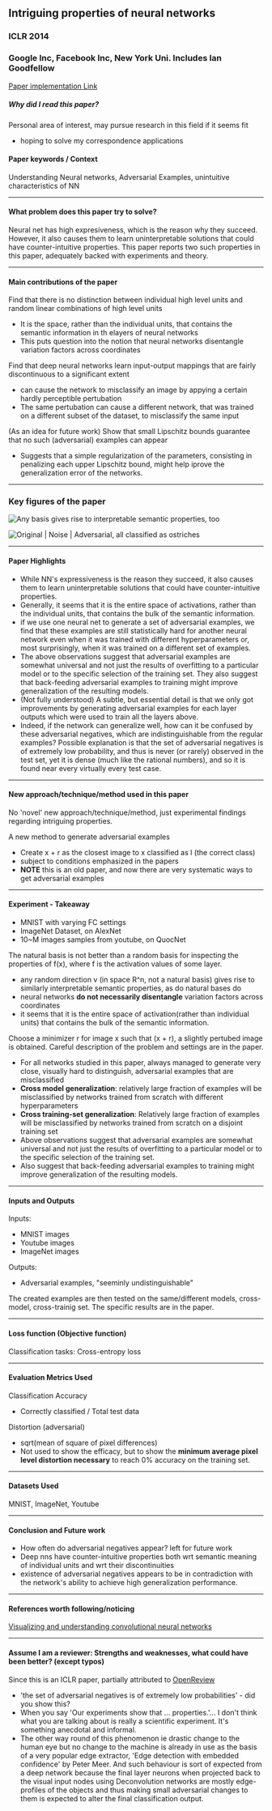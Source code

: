## Intriguing properties of neural networks
### ICLR 2014
### Google Inc, Facebook Inc, New York Uni. Includes Ian Goodfellow
[Paper implementation Link](https://github.com/zjhthu/OANet)


##### Why did I read this paper?
Personal area of interest, may pursue research in this field if it seems fit
* hoping to solve my correspondence applications

#### Paper keywords / Context
Understanding Neural networks, Adversarial Examples, unintuitive characteristics of NN

***

#### What problem does this paper try to solve?
Neural net has high expresiveness, which is the reason why they succeed. However, it also causes them to learn uninterpretable solutions that could have counter-intuitive properties. This paper reports two such properties in this paper, adequately backed with experiments and theory.

***

#### Main contributions of the paper
Find that there is no distinction between individual high level units and random linear combinations of high level units
* It is the space, rather than the individual units, that contains the semantic information in th elayers of neural networks
* This puts question into the notion that neural networks disentangle variation factors across coordinates

Find that deep neural networks learn input-output mappings that are fairly discontinuous to a significant extent
* can cause the network to misclassify an image by appying a certain hardly perceptible pertubation
* The same pertubation can cause a different network, that was trained on a different subset of the dataset, to misclassify the same input

(As an idea for future work) Show that small Lipschitz bounds guarantee that no such (adversarial) examples can appear
* Suggests that a simple regularization of the parameters, consisting in penalizing each upper Lipschitz bound, might help iprove the generalization error of the networks.

***

### Key figures of the paper
![Any basis gives rise to interpretable semantic properties, too](../assets/3/3_1.png)

![Original | Noise | Adversarial, all classified as ostriches](../assets/3/3_2.png)

***

#### Paper Highlights
* While NN's expressiveness is the reason they succeed, it also causes them to learn uninterpretable solutions that could have counter-intuitive properties.
* Generally, it seems that it is the entire space of activations, rather than the individual units, that contains the bulk of the semantic information. 
* if we use one neural net to generate a set of adversarial examples, we find that these examples are still statistically hard for another neural network even when it was trained with different hyperparameters or, most surprisingly, when it was trained on a different set of examples.
* The above observations suggest that adversarial examples are somewhat universal and not just the results of overfitting to a particular model or to the specific selection of the training set. They also suggest that back-feeding adversarial examples to training might improve generalization of the resulting models. 
* (Not fully understood) A subtle, but essential detail is that we only got improvements by generating adversarial examples for each layer outputs which were used to train all the layers above. 
* Indeed, if the network can generalize well, how can it be confused by these adversarial negatives, which are indistinguishable from the regular examples? Possible explanation is that the set of adversarial negatives is of extremely low probability, and thus is never (or rarely) observed in the test set, yet it is dense (much like the rational numbers), and so it is found near every virtually every test case. 

***

#### New approach/technique/method used in this paper 
No 'novel' new approach/technique/method, just experimental findings regarding intriguing properties.

A new method to generate adversarial examples
* Create x + r as the closest image to x classified as l (the correct class)
* subject to conditions emphasized in the papers
* **NOTE** this is an old paper, and now there are very systematic ways to get adversarial examples

***

#### Experiment - Takeaway
* MNIST with varying FC settings
* ImageNet Dataset, on AlexNet
* 10~M images samples from youtube, on QuocNet

The natural basis is not better than a random basis for inspecting the properties of f(x), where f is the activation values of some layer.
* any random direction v (in space R^n, not a natural basis) gives rise to similarly interpretable semantic properties, as do natural bases do
* neural networks **do not necessarily disentangle** variation factors across coordinates
* it seems that it is the entire space of activation(rather than individual units) that contains the bulk of the semantic information.


Choose a minimizer r for image x such that (x + r), a slightly pertubed image is obtained. Careful description of the problem and settings are in the paper.
* For all networks studied in this paper, always managed to generate very close, visually hard to distinguish, adversarial examples that are misclassified
* **Cross model generalization**: relatively large fraction of examples will be misclassified by networks trained from scratch with different hyperparameters
* **Cross training-set generalization**: Relatively large fraction of examples will be misclassified by networks trained from scratch on a disjoint training set
* Above observations suggest that adversarial examples are somewhat universal and not just the results of overfitting to a particular model or to the specific selection of the training set.
* Also suggest that back-feeding adversarial examples to training might improve generalization of the resulting models.

***

#### Inputs and Outputs 
Inputs:
* MNIST images
* Youtube images
* ImageNet images

Outputs:
* Adversarial examples, "seeminly undistinguishable"

The created examples are then tested on the same/different models, cross-model, cross-trainig set. The specific results are in the paper.

***

#### Loss function (Objective function)
Classification tasks: Cross-entropy loss

***

#### Evaluation Metrics Used
Classification Accuracy
* Correctly classified / Total test data

Distortion (adversarial)
* sqrt(mean of square of pixel differences)
* Not used to show the efficacy, but to show the **minimum average pixel level distortion necessary** to reach 0% accuracy on the training set.


***

#### Datasets Used
MNIST, ImageNet, Youtube

***

#### Conclusion and Future work
* How often do adversarial negatives appear? left for future work
* Deep nns have counter-intuitive properties both wrt semantic meaning of individual units and wrt their discontinuities
* existence of adversarial negatives appears to be in contradiction with the network's ability to achieve high generalization performance.

***

#### References worth following/noticing
[Visualizing and understanding convolutional neural networks](https://arxiv.org/abs/1311.2901)


***

#### Assume I am a reviewer: Strengths and weaknesses, what could have been better? (except typos)
Since this is an ICLR paper, partially attributed to [OpenReview](https://openreview.net/forum?id=kklr_MTHMRQjG)
* 'the set of adversarial negatives is of extremely low probabilities' - did you show this?  
* When you say 'Our experiments show that ... properties.'...  I don't think what you are talking about is really a scientific experiment.  It's something anecdotal and informal.
* The other way round of this phenomenon ie drastic change to the human eye but no change to the machine is already in use as the basis of a very popular edge extractor, 'Edge detection with embedded confidence' by Peter Meer. And such behaviour is sort of expected from a deep network because the final layer neurons when projected back to the visual input nodes using Deconvolution networks are mostly edge-profiles of the objects and thus making small adversarial changes to them is expected to alter the final classification output. 
